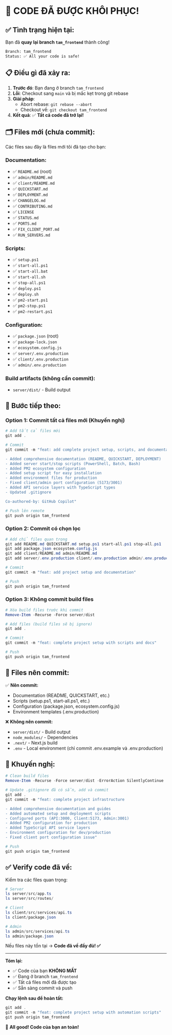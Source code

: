 # 🎉 CODE ĐÃ ĐƯỢC KHÔI PHỤC!

## ✅ Tình trạng hiện tại:

Bạn đã **quay lại branch `tam_frontend`** thành công!

```bash
Branch: tam_frontend
Status: ✅ All your code is safe!
```

## 📋 Điều gì đã xảy ra:

1. **Trước đó**: Bạn đang ở branch `tam_frontend`
2. **Lỗi**: Checkout sang `main` và bị mắc kẹt trong git rebase
3. **Giải pháp**: 
   - Abort rebase: `git rebase --abort`
   - Checkout về: `git checkout tam_frontend`
4. **Kết quả**: ✅ **Tất cả code đã trở lại!**

## 🗂️ Files mới (chưa commit):

Các files sau đây là files mới tôi đã tạo cho bạn:

### Documentation:
- ✅ `README.md` (root)
- ✅ `admin/README.md`
- ✅ `client/README.md`
- ✅ `QUICKSTART.md`
- ✅ `DEPLOYMENT.md`
- ✅ `CHANGELOG.md`
- ✅ `CONTRIBUTING.md`
- ✅ `LICENSE`
- ✅ `STATUS.md`
- ✅ `PORTS.md`
- ✅ `FIX_CLIENT_PORT.md`
- ✅ `RUN_SERVERS.md`

### Scripts:
- ✅ `setup.ps1`
- ✅ `start-all.ps1`
- ✅ `start-all.bat`
- ✅ `start-all.sh`
- ✅ `stop-all.ps1`
- ✅ `deploy.ps1`
- ✅ `deploy.sh`
- ✅ `pm2-start.ps1`
- ✅ `pm2-stop.ps1`
- ✅ `pm2-restart.ps1`

### Configuration:
- ✅ `package.json` (root)
- ✅ `package-lock.json`
- ✅ `ecosystem.config.js`
- ✅ `server/.env.production`
- ✅ `client/.env.production`
- ✅ `admin/.env.production`

### Build artifacts (không cần commit):
- `server/dist/` - Build output

## 🚀 Bước tiếp theo:

### Option 1: Commit tất cả files mới (Khuyến nghị)

```powershell
# Add tất cả files mới
git add .

# Commit
git commit -m "feat: add complete project setup, scripts, and documentation

- Added comprehensive documentation (README, QUICKSTART, DEPLOYMENT)
- Added server start/stop scripts (PowerShell, Batch, Bash)
- Added PM2 ecosystem configuration
- Added setup script for easy installation
- Added environment files for production
- Fixed client/admin port configuration (5173/3001)
- Added API service layers with TypeScript types
- Updated .gitignore

Co-authored-by: GitHub Copilot"

# Push lên remote
git push origin tam_frontend
```

### Option 2: Commit có chọn lọc

```powershell
# Add chỉ files quan trọng
git add README.md QUICKSTART.md setup.ps1 start-all.ps1 stop-all.ps1
git add package.json ecosystem.config.js
git add client/README.md admin/README.md
git add server/.env.production client/.env.production admin/.env.production

# Commit
git commit -m "feat: add project setup and documentation"

# Push
git push origin tam_frontend
```

### Option 3: Không commit build files

```powershell
# Xóa build files trước khi commit
Remove-Item -Recurse -Force server/dist

# Add files (build files sẽ bị ignore)
git add .

# Commit
git commit -m "feat: complete project setup with scripts and docs"

# Push
git push origin tam_frontend
```

## 📝 Files nên commit:

✅ **Nên commit:**
- Documentation (README, QUICKSTART, etc.)
- Scripts (setup.ps1, start-all.ps1, etc.)
- Configuration (package.json, ecosystem.config.js)
- Environment templates (.env.production)

❌ **Không nên commit:**
- `server/dist/` - Build output
- `node_modules/` - Dependencies
- `.next/` - Next.js build
- `.env` - Local environment (chỉ commit .env.example và .env.production)

## 🎯 Khuyến nghị:

```powershell
# Clean build files
Remove-Item -Recurse -Force server/dist -ErrorAction SilentlyContinue

# Update .gitignore đã có sẵn, add và commit
git add .
git commit -m "feat: complete project infrastructure

- Added comprehensive documentation and guides
- Added automated setup and deployment scripts
- Configured ports (API:3000, Client:5173, Admin:3001)
- Added PM2 configuration for production
- Added TypeScript API service layers
- Environment configuration for dev/production
- Fixed client port configuration issue"

# Push
git push origin tam_frontend
```

## ✅ Verify code đã về:

Kiểm tra các files quan trọng:

```powershell
# Server
ls server/src/app.ts
ls server/src/routes/

# Client
ls client/src/services/api.ts
ls client/package.json

# Admin
ls admin/src/services/api.ts
ls admin/package.json
```

Nếu files này tồn tại → **Code đã về đầy đủ! ✅**

---

**Tóm lại:**
- ✅ Code của bạn **KHÔNG MẤT**
- ✅ Đang ở branch `tam_frontend`
- ✅ Tất cả files mới đã được tạo
- ✅ Sẵn sàng commit và push

**Chạy lệnh sau để hoàn tất:**
```powershell
git add .
git commit -m "feat: complete project setup with automation scripts"
git push origin tam_frontend
```

🎉 **All good! Code của bạn an toàn!**
